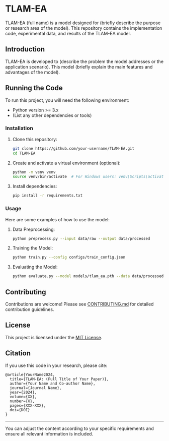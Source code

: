 # TLAM-EA

TLAM-EA (full name) is a model designed for (briefly describe the purpose or research area of the model). This repository contains the implementation code, experimental data, and results of the TLAM-EA model.

## Introduction

TLAM-EA is developed to (describe the problem the model addresses or the application scenario). This model (briefly explain the main features and advantages of the model).

## Running the Code

To run this project, you will need the following environment:

- Python version >= 3.x
- (List any other dependencies or tools)

### Installation

1. Clone this repository:

    ```bash
    git clone https://github.com/your-username/TLAM-EA.git
    cd TLAM-EA
    ```

2. Create and activate a virtual environment (optional):

    ```bash
    python -m venv venv
    source venv/bin/activate  # For Windows users: venv\Scripts\activate
    ```

3. Install dependencies:

    ```bash
    pip install -r requirements.txt
    ```

### Usage

Here are some examples of how to use the model:

1. Data Preprocessing:

    ```bash
    python preprocess.py --input data/raw --output data/processed
    ```

2. Training the Model:

    ```bash
    python train.py --config configs/train_config.json
    ```

3. Evaluating the Model:

    ```bash
    python evaluate.py --model models/tlam_ea.pth --data data/processed/test
    ```

## Contributing

Contributions are welcome! Please see [CONTRIBUTING.md](CONTRIBUTING.md) for detailed contribution guidelines.

## License

This project is licensed under the [MIT License](LICENSE).

## Citation

If you use this code in your research, please cite:

```plaintext
@article{YourName2024,
  title={TLAM-EA: (Full Title of Your Paper)},
  author={Your Name and Co-author Name},
  journal={Journal Name},
  year={2024},
  volume={XX},
  number={X},
  pages={XXX-XXX},
  doi={DOI}
}
```

---

You can adjust the content according to your specific requirements and ensure all relevant information is included.